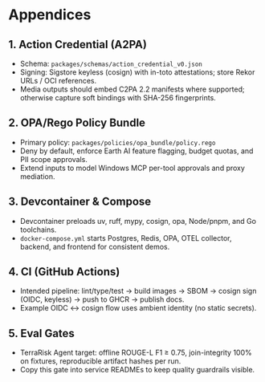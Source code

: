 # Appendices

## 1. Action Credential (A2PA)
- Schema: `packages/schemas/action_credential_v0.json`
- Signing: Sigstore keyless (cosign) with in-toto attestations; store Rekor URLs / OCI references.
- Media outputs should embed C2PA 2.2 manifests where supported; otherwise capture soft bindings with SHA-256 fingerprints.

## 2. OPA/Rego Policy Bundle
- Primary policy: `packages/policies/opa_bundle/policy.rego`
- Deny by default, enforce Earth AI feature flagging, budget quotas, and PII scope approvals.
- Extend inputs to model Windows MCP per-tool approvals and proxy mediation.

## 3. Devcontainer & Compose
- Devcontainer preloads uv, ruff, mypy, cosign, opa, Node/pnpm, and Go toolchains.
- `docker-compose.yml` starts Postgres, Redis, OPA, OTEL collector, backend, and frontend for consistent demos.

## 4. CI (GitHub Actions)
- Intended pipeline: lint/type/test → build images → SBOM → cosign sign (OIDC, keyless) → push to GHCR → publish docs.
- Example OIDC ↔ cosign flow uses ambient identity (no static secrets).

## 5. Eval Gates
- TerraRisk Agent target: offline ROUGE-L F1 ≥ 0.75, join-integrity 100% on fixtures, reproducible artifact hashes per run.
- Copy this gate into service READMEs to keep quality guardrails visible.
